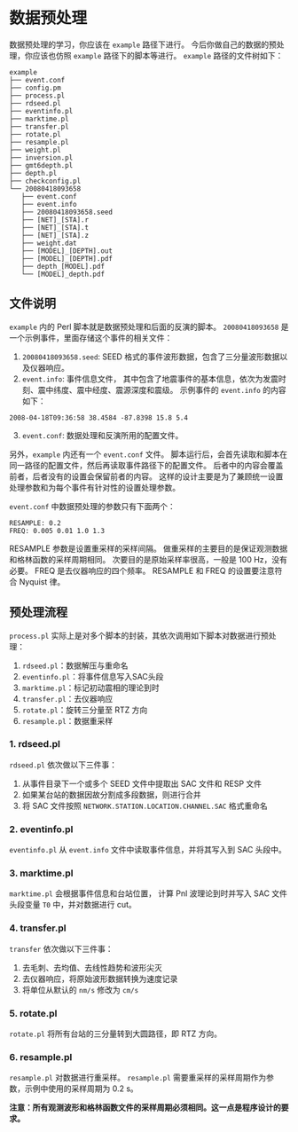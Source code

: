 # 数据预处理

数据预处理的学习，你应该在 `example` 路径下进行。
今后你做自己的数据的预处理，你应该也仿照 `example` 路径下的脚本等进行。
 `example` 路径的文件树如下：

```text
example
├── event.conf
├── config.pm
├── process.pl
├── rdseed.pl
├── eventinfo.pl
├── marktime.pl
├── transfer.pl
├── rotate.pl
├── resample.pl
├── weight.pl
├── inversion.pl
├── gmt6depth.pl
├── depth.pl
├── checkconfig.pl
└── 20080418093658
   ├── event.conf
   ├── event.info
   ├── 20080418093658.seed
   ├── [NET]_[STA].r
   ├── [NET]_[STA].t
   ├── [NET]_[STA].z
   ├── weight.dat
   ├── [MODEL]_[DEPTH].out
   ├── [MODEL]_[DEPTH].pdf
   ├── depth_[MODEL].pdf
   └── [MODEL]_depth.pdf
```

## 文件说明

`example` 内的 Perl 脚本就是数据预处理和后面的反演的脚本。
`20080418093658` 是一个示例事件，里面存储这个事件的相关文件：

1.  `20080418093658.seed`:  SEED 格式的事件波形数据，包含了三分量波形数据以及仪器响应。
2.  `event.info`: 事件信息文件，
其中包含了地震事件的基本信息，依次为发震时刻、震中纬度、震中经度、震源深度和震级。
示例事件的 `event.info` 的内容如下：

```text
2008-04-18T09:36:58 38.4584 -87.8398 15.8 5.4
```

3. `event.conf`: 数据处理和反演所用的配置文件。

另外，`example` 内还有一个 `event.conf` 文件。
脚本运行后，会首先读取和脚本在同一路径的配置文件，然后再读取事件路径下的配置文件。
后者中的内容会覆盖前者，后者没有的设置会保留前者的内容。
这样的设计主要是为了兼顾统一设置处理参数和为每个事件有针对性的设置处理参数。

`event.conf` 中数据预处理的参数只有下面两个：

```text
RESAMPLE: 0.2
FREQ: 0.005 0.01 1.0 1.3
```

RESAMPLE 参数是设置重采样的采样间隔。
做重采样的主要目的是保证观测数据和格林函数的采样周期相同。
次要目的是原始采样率很高，一般是 100 Hz，没有必要。
FREQ 是去仪器响应的四个频率。
RESAMPLE 和 FREQ 的设置要注意符合 Nyquist 律。

## 预处理流程

`process.pl` 实际上是对多个脚本的封装，其依次调用如下脚本对数据进行预处理：

1.  `rdseed.pl`：数据解压与重命名
2.  `eventinfo.pl`：将事件信息写入SAC头段
3.  `marktime.pl`：标记初动震相的理论到时
4.  `transfer.pl`：去仪器响应
5.  `rotate.pl`：旋转三分量至 RTZ 方向
6.  `resample.pl`：数据重采样

### 1. rdseed.pl

`rdseed.pl` 依次做以下三件事：

1.  从事件目录下一个或多个 SEED 文件中提取出 SAC 文件和 RESP 文件
2.  如果某台站的数据因故分割成多段数据，则进行合并
3.  将 SAC 文件按照 `NETWORK.STATION.LOCATION.CHANNEL.SAC` 格式重命名

### 2. eventinfo.pl

`eventinfo.pl` 从 `event.info` 文件中读取事件信息，并将其写入到 SAC 头段中。

### 3. marktime.pl

`marktime.pl` 会根据事件信息和台站位置，
计算 Pnl 波理论到时并写入 SAC 文件头段变量 `T0` 中，并对数据进行 cut。

### 4. transfer.pl

`transfer` 依次做以下三件事：

1. 去毛刺、去均值、去线性趋势和波形尖灭
2. 去仪器响应，将原始波形数据转换为速度记录
3. 将单位从默认的 `nm/s` 修改为 `cm/s`

### 5. rotate.pl

`rotate.pl` 将所有台站的三分量转到大圆路径，即 RTZ 方向。

### 6. resample.pl

`resample.pl` 对数据进行重采样。
`resample.pl` 需要重采样的采样周期作为参数，示例中使用的采样周期为 0.2 s。

**注意：所有观测波形和格林函数文件的采样周期必须相同。这一点是程序设计的要求。**
